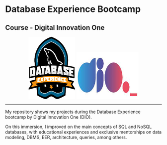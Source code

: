 # Database Experience Bootcamp

## Course - Digital Innovation One 

<p align="center">
  <img src="https://github.com/raquelcolares/Database_Experience-DIO/blob/main/bootcamp%20image.webp" width="150" height="200">              <img src="https://github.com/raquelcolares/Database_Experience-DIO/blob/main/dio%20logo.jpg" width="200" height="150" >
</p>

-------

My repository shows my projects during the Database Experience bootcamp by Digital Innovation One (DIO). 

On this immersion, I improved on the main concepts of SQL and NoSQL databases, with educational experiences and exclusive mentorships on data modeling, DBMS, EER, architecture, queries, among others.

